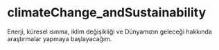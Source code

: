 # climateChange_andSustainability
Enerji, küresel ısınma, iklim değişikliği ve Dünyamızın geleceği hakkında araştırmalar yapmaya başlayacağım.

